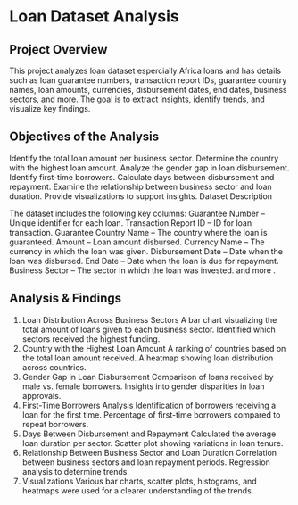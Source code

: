 # Loan Dataset Analysis

## Project Overview

This project analyzes loan dataset espercially Africa loans and has details such as loan guarantee numbers, transaction report IDs, guarantee country names, loan amounts, currencies, disbursement dates, end dates, business sectors, and more. The goal is to extract insights, identify trends, and visualize key findings.

## Objectives of the Analysis
Identify the total loan amount per business sector.
Determine the country with the highest loan amount.
Analyze the gender gap in loan disbursement.
Identify first-time borrowers.
Calculate days between disbursement and repayment.
Examine the relationship between business sector and loan duration.
Provide visualizations to support insights.
Dataset Description

The dataset includes the following key columns:
Guarantee Number – Unique identifier for each loan.
Transaction Report ID – ID for loan transaction.
Guarantee Country Name – The country where the loan is guaranteed.
Amount – Loan amount disbursed.
Currency Name – The currency in which the loan was given.
Disbursement Date – Date when the loan was disbursed.
End Date – Date when the loan is due for repayment.
Business Sector – The sector in which the loan was invested.
and more .
## Analysis & Findings
1. Loan Distribution Across Business Sectors
A bar chart visualizing the total amount of loans given to each business sector.
Identified which sectors received the highest funding.
2. Country with the Highest Loan Amount
A ranking of countries based on the total loan amount received.
A heatmap showing loan distribution across countries.
3. Gender Gap in Loan Disbursement
Comparison of loans received by male vs. female borrowers.
Insights into gender disparities in loan approvals.
4. First-Time Borrowers Analysis
Identification of borrowers receiving a loan for the first time.
Percentage of first-time borrowers compared to repeat borrowers.
5. Days Between Disbursement and Repayment
Calculated the average loan duration per sector.
Scatter plot showing variations in loan tenure.
6. Relationship Between Business Sector and Loan Duration
Correlation between business sectors and loan repayment periods.
Regression analysis to determine trends.
7. Visualizations
Various bar charts, scatter plots, histograms, and heatmaps were used for a clearer understanding of the trends.
